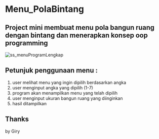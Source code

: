 # Menu_PolaBintang

## Project mini membuat menu pola bangun ruang dengan bintang dan menerapkan konsep oop programming
![ss_menuProgramLengkap](https://user-images.githubusercontent.com/108140011/221120547-c85306fd-e854-4308-9650-95cba3ab5e3e.png)

## Petunjuk penggunaan menu :
1. user melihat menu yang ingin dipilih berdasarkan angka
2. user menginput angka yang dipilih (1-7)
3. program akan menampilkan menu yang telah dipilih
4. user menginput ukuran bangun ruang yang diinginkan
5. hasil ditampilkan

## Thanks 
by Giry
